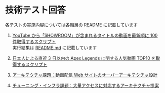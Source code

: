 # 技術テスト回答

各テストの実施内容については各階層の README に記載しています

1. [YouTube から「SHOWROOM」が含まれるタイトルの動画を最新順に 100 件取得するスクリプト](https://github.com/RyoGreen/showroom_tech_test/tree/main/1_youtube_showroom)  
   実行結果は [README.md](https://github.com/RyoGreen/showroom_tech_test/blob/main/1_youtube_showroom/README.md#%E5%AE%9F%E8%A1%8C%E7%B5%90%E6%9E%9C) に記載しています

1. [日本人による直近 3 日以内の Apex Legends に関する人気動画 TOP10 を取得するスクリプト](https://github.com/RyoGreen/showroom_tech_test/tree/main/2_youtube_apex)

1. [アーキテクチャ課題：動画配信 Web サイトのサーバーアーキテクチャ設計](https://github.com/RyoGreen/showroom_tech_test/tree/main/3_4_video_platform#%E3%83%86%E3%82%B9%E3%83%88-3)

1. [チューニング・インフラ課題：大量アクセスに対応するアーキテクチャ提案](https://github.com/RyoGreen/showroom_tech_test/blob/main/3_4_video_platform/README.md#%E3%83%86%E3%82%B9%E3%83%88-4)
